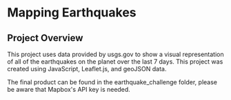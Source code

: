 # Mapping Earthquakes

## Project Overview

This project uses data provided by usgs.gov to show a visual representation of all of the earthquakes on the planet over the last 7 days. This project was created using JavaScript, Leaflet.js, and geoJSON data.

The final product can be found in the earthquake_challenge folder, please be aware that Mapbox's API key is needed.

